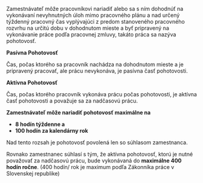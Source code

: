 Zamestnávateľ môže pracovníkovi nariadiť alebo sa s ním dohodnúť na vykonávaní nevyhnutných úloh mimo pracovného plánu a nad určený týždenný pracovný čas vyplývajúci z predom stanoveného pracovného rozvrhu na určitú dobu v dohodnutom mieste a byť pripravený na vykonávanie práce podľa pracovnej zmluvy, takáto práca sa nazýva pohotovosť.

**Pasívna Pohotovosť**

Čas, počas ktorého sa pracovník nachádza na dohodnutom mieste a je pripravený pracovať, ale prácu nevykonáva, je pasívna časť pohotovosti.

**Aktívna Pohotovosť**

Čas, počas ktorého pracovník vykonáva prácu počas pohotovosti, je aktívna časť pohotovosti a považuje sa za nadčasovú prácu.

**Zamestnávateľ môže nariadiť pohotovosť maximálne na**

-   **8 hodín týždenne a**
-   **100 hodín za kalendárny rok**

Nad tento rozsah je pohotovosť povolená len so súhlasom zamestnanca.

Rovnako zamestnanec súhlasí s tým, že aktívna pohotovosť, ktorú je nutné považovať za nadčasovú prácu, bude vykonávaná do **maximálne 400 hodín ročne**. (400 hodín/ rok je maximum podľa Zákonníka práce v Slovenskej republike)